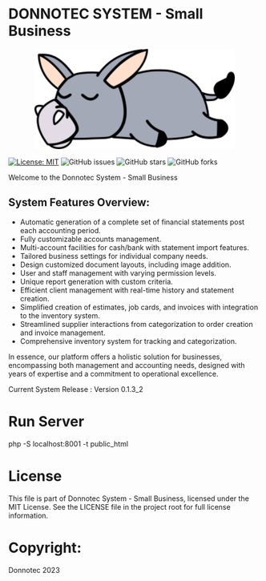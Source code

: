 # DONNOTEC SYSTEM - Small Business
<div align="center">
  <img src="https://github.com/Donno191/donnotec/blob/main/public_html/logo/donnotec_logo.png" alt="Logo" height="200">
</div>

[![License: MIT](https://img.shields.io/badge/License-MIT-yellow.svg)](https://opensource.org/licenses/MIT)
![GitHub issues](https://img.shields.io/github/issues/Donno191/donnotec)
![GitHub stars](https://img.shields.io/github/stars/Donno191/donnotec)
![GitHub forks](https://img.shields.io/github/forks/Donno191/donnotec)

Welcome to the Donnotec System - Small Business

## System Features Overview:

- Automatic generation of a complete set of financial statements post each accounting period.
- Fully customizable accounts management.
- Multi-account facilities for cash/bank with statement import features.
- Tailored business settings for individual company needs.
- Design customized document layouts, including image addition.
- User and staff management with varying permission levels.
- Unique report generation with custom criteria.
- Efficient client management with real-time history and statement creation.
- Simplified creation of estimates, job cards, and invoices with integration to the inventory system.
- Streamlined supplier interactions from categorization to order creation and invoice management.
- Comprehensive inventory system for tracking and categorization.

In essence, our platform offers a holistic solution for businesses, encompassing both management and accounting needs, designed with years of expertise and a commitment to operational excellence.

Current System Release : Version 0.1.3_2

# Run Server
php -S localhost:8001 -t public_html

# License
This file is part of Donnotec System - Small Business, licensed under the MIT License. See the LICENSE file in the project root for full license information.

# Copyright:
Donnotec 2023
